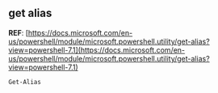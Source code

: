 ## get alias
**REF**: [https://docs.microsoft.com/en-us/powershell/module/microsoft.powershell.utility/get-alias?view=powershell-7.1](https://docs.microsoft.com/en-us/powershell/module/microsoft.powershell.utility/get-alias?view=powershell-7.1)  

```
Get-Alias
```